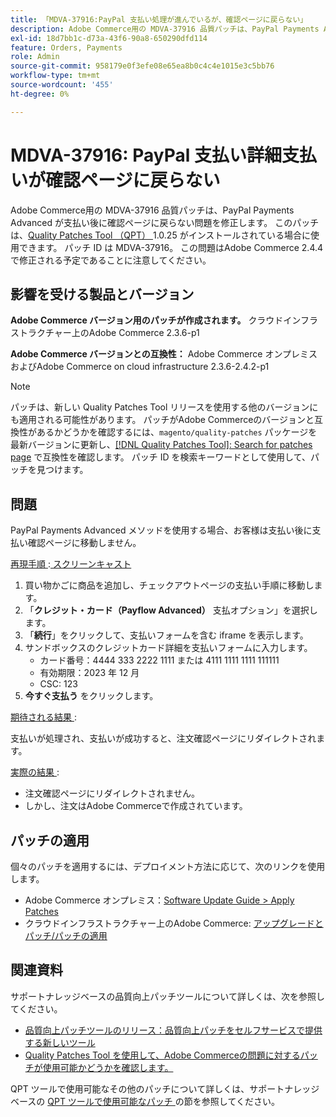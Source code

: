 ```yaml
---
title: 「MDVA-37916:PayPal 支払い処理が進んでいるが、確認ページに戻らない」
description: Adobe Commerce用の MDVA-37916 品質パッチは、PayPal Payments Advanced が支払い後に確認ページに戻らない問題を修正します。 このパッチは、[Quality Patches Tool （QPT） ] （https://devdocs.magento.com/guides/v2.4/comp-mgr/patching.html#mqp） 1.0.25 がインストールされている場合に利用できます。 パッチ ID は MDVA-37916。 この問題はAdobe Commerce 2.4.4 で修正される予定であることに注意してください。
exl-id: 18d7bb1c-d73a-43f6-90a8-650290dfd114
feature: Orders, Payments
role: Admin
source-git-commit: 958179e0f3efe08e65ea8b0c4c4e1015e3c5bb76
workflow-type: tm+mt
source-wordcount: '455'
ht-degree: 0%

---
```


# MDVA-37916: PayPal 支払い詳細支払いが確認ページに戻らない

Adobe Commerce用の MDVA-37916 品質パッチは、PayPal Payments Advanced が支払い後に確認ページに戻らない問題を修正します。 このパッチは、[Quality Patches Tool （QPT） ](https://devdocs.magento.com/guides/v2.4/comp-mgr/patching.html#mqp)1.0.25 がインストールされている場合に使用できます。 パッチ ID は MDVA-37916。 この問題はAdobe Commerce 2.4.4 で修正される予定であることに注意してください。

## 影響を受ける製品とバージョン

**Adobe Commerce バージョン用のパッチが作成されます。**
クラウドインフラストラクチャー上のAdobe Commerce 2.3.6-p1

**Adobe Commerce バージョンとの互換性：**
Adobe Commerce オンプレミスおよびAdobe Commerce on cloud infrastructure 2.3.6-2.4.2-p1

>[!NOTE]
>
>パッチは、新しい Quality Patches Tool リリースを使用する他のバージョンにも適用される可能性があります。 パッチがAdobe Commerceのバージョンと互換性があるかどうかを確認するには、`magento/quality-patches` パッケージを最新バージョンに更新し、[[!DNL Quality Patches Tool]: Search for patches page](https://devdocs.magento.com/quality-patches/tool.html#patch-grid) で互換性を確認します。 パッチ ID を検索キーワードとして使用して、パッチを見つけます。

## 問題

PayPal Payments Advanced メソッドを使用する場合、お客様は支払い後に支払い確認ページに移動しません。

<u> 再現手順 </u>:[ スクリーンキャスト ](https://assets.adobe.com/public/025d479b-5796-4772-6f3d-adc86306a799)

1. 買い物かごに商品を追加し、チェックアウトページの支払い手順に移動します。
1. 「**クレジット・カード（Payflow Advanced）** 支払オプション」を選択します。
1. 「**続行**」をクリックして、支払いフォームを含む iframe を表示します。
1. サンドボックスのクレジットカード詳細を支払いフォームに入力します。
   * カード番号：4444 333 2222 1111 または 4111 1111 1111 111111
   * 有効期限：2023 年 12 月
   * CSC: 123
1. **今すぐ支払う** をクリックします。

<u> 期待される結果 </u>:

支払いが処理され、支払いが成功すると、注文確認ページにリダイレクトされます。

<u> 実際の結果 </u>:

* 注文確認ページにリダイレクトされません。
* しかし、注文はAdobe Commerceで作成されています。

## パッチの適用

個々のパッチを適用するには、デプロイメント方法に応じて、次のリンクを使用します。

* Adobe Commerce オンプレミス：[Software Update Guide > Apply Patches](https://devdocs.magento.com/guides/v2.4/comp-mgr/patching/mqp.html)
* クラウドインフラストラクチャー上のAdobe Commerce: [ アップグレードとパッチ/パッチの適用 ](https://devdocs.magento.com/cloud/project/project-patch.html)

## 関連資料

サポートナレッジベースの品質向上パッチツールについて詳しくは、次を参照してください。

* [品質向上パッチツールのリリース：品質向上パッチをセルフサービスで提供する新しいツール](/help/announcements/adobe-commerce-announcements/magento-quality-patches-released-new-tool-to-self-serve-quality-patches.md)
* [Quality Patches Tool を使用して、Adobe Commerceの問題に対するパッチが使用可能かどうかを確認します。](/help/support-tools/patches-available-in-qpt-tool/check-patch-for-magento-issue-with-magento-quality-patches.md)

QPT ツールで使用可能なその他のパッチについて詳しくは、サポートナレッジベースの [QPT ツールで使用可能なパッチ ](https://support.magento.com/hc/en-us/sections/360010506631-Patches-available-in-QPT-tool-) の節を参照してください。
